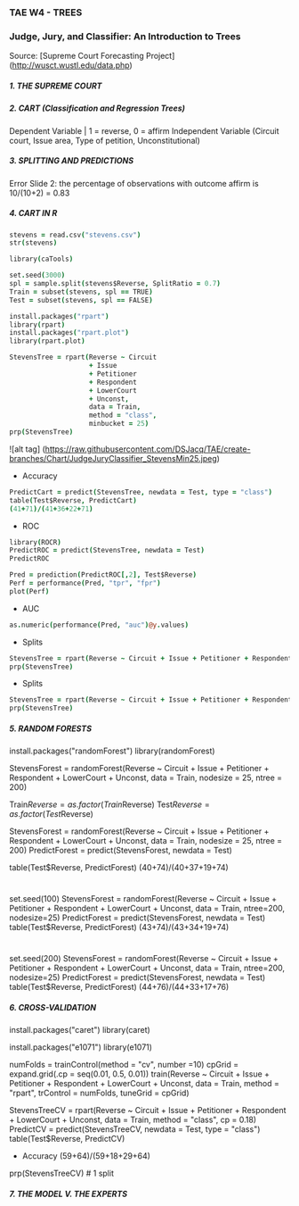 ### TAE W4 - TREES

### Judge, Jury, and Classifier: An Introduction to Trees

Source: [Supreme Court Forecasting Project] (http://wusct.wustl.edu/data.php)





##### 1. THE SUPREME COURT





##### 2. CART (Classification and Regression Trees)

Dependent Variable | 1 = reverse, 0 = affirm
Independent Variable (Circuit court, Issue area, Type of petition, Unconstitutional)





##### 3. SPLITTING AND PREDICTIONS

Error Slide 2: the percentage of observations with outcome affirm is 10/(10+2) = 0.83





##### 4. CART IN R

```coffee
stevens = read.csv("stevens.csv")
str(stevens)

library(caTools)

set.seed(3000)
spl = sample.split(stevens$Reverse, SplitRatio = 0.7)
Train = subset(stevens, spl == TRUE)
Test = subset(stevens, spl == FALSE)

install.packages("rpart")
library(rpart)
install.packages("rpart.plot")
library(rpart.plot)

StevensTree = rpart(Reverse ~ Circuit 
                    + Issue 
                    + Petitioner 
                    + Respondent 
                    + LowerCourt 
                    + Unconst, 
                    data = Train, 
                    method = "class", 
                    minbucket = 25)
prp(StevensTree)
```
![alt tag] (https://raw.githubusercontent.com/DSJacq/TAE/create-branches/Chart/JudgeJuryClassifier_StevensMin25.jpeg)

- Accuracy
```coffee
PredictCart = predict(StevensTree, newdata = Test, type = "class")
table(Test$Reverse, PredictCart)
(41+71)/(41+36+22+71)
```
- ROC
```coffee
library(ROCR)
PredictROC = predict(StevensTree, newdata = Test)
PredictROC

Pred = prediction(PredictROC[,2], Test$Reverse)
Perf = performance(Pred, "tpr", "fpr")
plot(Perf)
```

- AUC
```coffee
as.numeric(performance(Pred, "auc")@y.values)
```

- Splits
```coffee
StevensTree = rpart(Reverse ~ Circuit + Issue + Petitioner + Respondent + LowerCourt + Unconst, method="class", data = Train, minbucket=5)
prp(StevensTree)
```

- Splits
```coffee
StevensTree = rpart(Reverse ~ Circuit + Issue + Petitioner + Respondent + LowerCourt + Unconst, method="class", data = Train, minbucket=100)
prp(StevensTree)
```




##### 5. RANDOM FORESTS

install.packages("randomForest")
library(randomForest)

StevensForest = randomForest(Reverse ~ Circuit + Issue + Petitioner + Respondent + LowerCourt + Unconst, data = Train, nodesize = 25, ntree = 200)

Train$Reverse = as.factor(Train$Reverse)
Test$Reverse = as.factor(Test$Reverse)

StevensForest = randomForest(Reverse ~ Circuit + Issue + Petitioner + Respondent + LowerCourt + Unconst, data = Train, nodesize = 25, ntree = 200)
PredictForest = predict(StevensForest, newdata = Test)

table(Test$Reverse, PredictForest)
(40+74)/(40+37+19+74)

#
set.seed(100)
StevensForest = randomForest(Reverse ~ Circuit + Issue + Petitioner + Respondent + LowerCourt + Unconst, data = Train, ntree=200, nodesize=25)
PredictForest = predict(StevensForest, newdata = Test)
table(Test$Reverse, PredictForest)
(43+74)/(43+34+19+74)

#
set.seed(200)
StevensForest = randomForest(Reverse ~ Circuit + Issue + Petitioner + Respondent + LowerCourt + Unconst, data = Train, ntree=200, nodesize=25)
PredictForest = predict(StevensForest, newdata = Test)
table(Test$Reverse, PredictForest)
(44+76)/(44+33+17+76)





##### 6. CROSS-VALIDATION

install.packages("caret")
library(caret)

install.packages("e1071")
library(e1071)

numFolds = trainControl(method = "cv", number =10)
cpGrid = expand.grid(.cp = seq(0.01, 0.5, 0.01))
train(Reverse ~ Circuit + Issue + Petitioner + Respondent + LowerCourt + Unconst, data = Train, method = "rpart", trControl = numFolds, tuneGrid = cpGrid)

StevensTreeCV = rpart(Reverse ~ Circuit + Issue + Petitioner + Respondent + LowerCourt + Unconst, data = Train, method = "class", cp = 0.18)
PredictCV = predict(StevensTreeCV, newdata = Test, type = "class")
table(Test$Reverse, PredictCV)

- Accuracy
(59+64)/(59+18+29+64)

prp(StevensTreeCV) # 1 split



##### 7. THE MODEL V. THE EXPERTS
